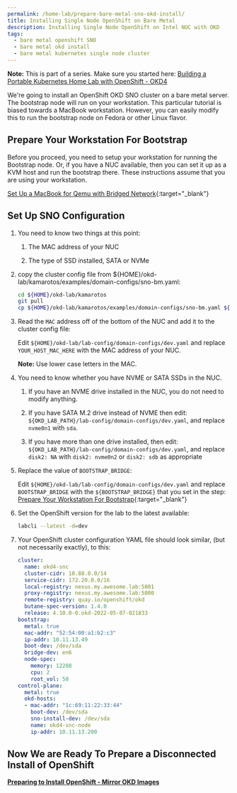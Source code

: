 ```yaml
---
permalink: /home-lab/prepare-bare-metal-sno-okd-install/
title: Installing Single Node OpenShift on Bare Metal
description: Installing Single Node OpenShift on Intel NUC with OKD
tags:
  - bare metal openshift SNO
  - bare metal okd install
  - bare metal kubernetes single node cluster
---
```


__Note:__ This is part of a series.  Make sure you started here: [Building a Portable Kubernetes Home Lab with OpenShift - OKD4](/home-lab/lab-intro/)

We're going to install an OpenShift OKD SNO cluster on a bare metal server.  The bootstrap node will run on your workstation.  This particular tutorial is biased towards a MacBook workstation.  However, you can easily modify this to run the bootstrap node on Fedora or other Linux flavor.

## Prepare Your Workstation For Bootstrap

Before you proceed, you need to setup your workstation for running the Bootstrap node.  Or, if you have a NUC available, then you can set it up as a KVM host and run the bootstrap there.  These instructions assume that you are using your workstation.

[Set Up a MacBook for Qemu with Bridged Network](/home-lab/bare-metal-bootstrap/){:target="_blank"}

## Set Up SNO Configuration

1. You need to know two things at this point:

   1. The MAC address of your NUC

   1. The type of SSD installed, SATA or NVMe

1. copy the cluster config file from ${HOME}/okd-lab/kamarotos/examples/domain-configs/sno-bm.yaml:

   ```bash
   cd ${HOME}/okd-lab/kamarotos
   git pull
   cp ${HOME}/okd-lab/kamarotos/examples/domain-configs/sno-bm.yaml ${HOME}/okd-lab/lab-config/domain-configs/dev.yaml
   ```

1. Read the `MAC` address off of the bottom of the NUC and add it to the cluster config file:

   Edit `${HOME}/okd-lab/lab-config/domain-configs/dev.yaml` and replace `YOUR_HOST_MAC_HERE` with the MAC address of your NUC.

   __Note:__ Use lower case letters in the MAC.

1. You need to know whether you have NVME or SATA SSDs in the NUC.

   1. If you have an NVME drive installed in the NUC, you do not need to modify anything.

   1. If you have SATA M.2 drive instead of NVME then edit: `${OKD_LAB_PATH}/lab-config/domain-configs/dev.yaml`, and replace `nvme0n1` with `sda`.

   1. If you have more than one drive installed, then edit: `${OKD_LAB_PATH}/lab-config/domain-configs/dev.yaml`, and replace `disk2: NA` with `disk2: nvme0n2` or `disk2: sdb` as appropriate

1. Replace the value of `BOOTSTRAP_BRIDGE`:

   Edit `${HOME}/okd-lab/lab-config/domain-configs/dev.yaml` and replace `BOOTSTRAP_BRIDGE` with the `${BOOTSTRAP_BRIDGE}` that you set in the step: [Prepare Your Workstation For Bootstrap](/home-lab/bare-metal-bootstrap/){:target="_blank"}


1. Set the OpenShift version for the lab to the latest available:

   ```bash
   labcli --latest -d=dev
   ```

1. Your OpenShift cluster configuration YAML file should look similar, (but not necessarily exactly), to this:

   ```yaml
   cluster:
     name: okd4-snc
     cluster-cidr: 10.88.0.0/14
     service-cidr: 172.20.0.0/16
     local-registry: nexus.my.awesome.lab:5001
     proxy-registry: nexus.my.awesome.lab:5000
     remote-registry: quay.io/openshift/okd
     butane-spec-version: 1.4.0
     release: 4.10.0-0.okd-2022-05-07-021833
   bootstrap:
     metal: true
     mac-addr: "52:54:00:a1:b2:c3"
     ip-addr: 10.11.13.49
     boot-dev: /dev/sda
     bridge-dev: en6
     node-spec:
       memory: 12288
       cpu: 2
       root_vol: 50
   control-plane:
     metal: true
     okd-hosts:
     - mac-addr: "1c:69:11:22:33:44"
       boot-dev: /dev/sda
       sno-install-dev: /dev/sda
       name: okd4-snc-node
       ip-addr: 10.11.13.200
   ```

## Now We are Ready To Prepare a Disconnected Install of OpenShift

__[Preparing to Install OpenShift - Mirror OKD Images](/home-lab/mirror-okd-images/)__
